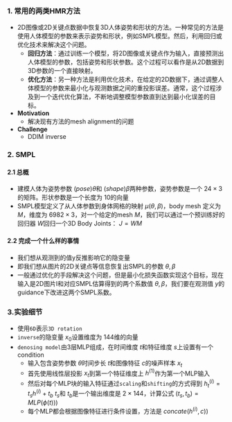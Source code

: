 <a name="Y6ch9"></a>
### 1. 常用的两类HMR方法 
- 2D图像或2D关键点数据中恢复3D人体姿势和形状的方法。一种常见的方法是使用人体模型的参数来表示姿势和形状，例如SMPL模型。然后，利用回归或优化技术来解决这个问题。
   - **回归方法**：通过训练一个模型，将2D图像或关键点作为输入，直接预测出人体模型的参数，包括姿势和形状参数。这个过程可以看作是从2D数据到3D参数的一个直接映射。
   - **优化方法**：另一种方法是利用优化技术，在给定的2D数据下，通过调整人体模型的参数来最小化与观测数据之间的重投影误差。通常，这个过程涉及到一个迭代优化算法，不断地调整模型参数直到达到最小化误差的目标。
- **Motivation**
   - 解决现有方法的mesh alignment的问题
- **Challenge**
   - DDIM inverse 
<a name="IjcEi"></a>
### 2. SMPL
<a name="bEo4R"></a>
#### 2.1 总概

- 建模人体为姿势参数 $(pose) θ$和 $(shape) β$两种参数，姿势参数是一个 $24\times3$的矩阵。形状参数是一个长度为 $10$的向量
- SMPL模型定义了从人体参数到身体网格的映射 $\mu (θ, β)$，body mesh 定义为 $M$，维度为 $6982\times3$，对一个给定的mesh $M$，我们可以通过一个预训练好的回归器 $W$回归一个3D Body Joints： $J=WM$
<a name="iSL2h"></a>
#### 2.2 完成一个什么样的事情

- 我们想从观测到的值y反推影响它的隐变量
- 即我们想从图片的2D关键点等信息恢复出SMPL的参数 ${θ, β}$
- 一般通过优化的手段解决这个问题，但是最小化损失函数实现这个目标，现在输入是2D图片I和对应SMPL估算得到的两个系数值 ${θ, β}$，我们要在观测值 $y$的guidance下改进这两个SMPL系数。
<a name="EEebx"></a>
### 3.实验细节

- 使用`6D`表示`3D rotation`
- `inverse`的隐变量 $x_0$设置维度为 $144$维的向量
- `denosing model`由3层MLP组成，在时间维度 $t$和特征维度 $s$上设置有一个condition
   - 输入包含姿势参数 $θ$时间步长 $t$和图像特征 $c$的噪声样本 $x_t$
   - 首先使用线性层投影 $x_t$到第一个特征维度上 $h^{(1)}$作为第一个MLP输入
   - 然后对每个MLP块的输入特征通过`scaling`和`shifting`的方式得到 $h^{(i)}_{t}=t_sh^{(i)}+t_b$ $t_s$和 $t_b$是一个输出维度是 $2\times144$，计算公式 $(t_s,t_b)=MLP(\phi(t))$) 
   - 每个MLP都会根据图像特征进行条件设置，方法是 $concate(h^{(i)}, c))$


